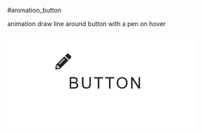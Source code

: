 #animation_button

animation draw line around button with a pen on hover

![Alt text](Button_Line.png)